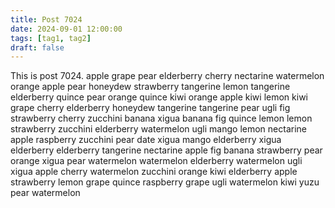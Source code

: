 ```yaml
---
title: Post 7024
date: 2024-09-01 12:00:00
tags: [tag1, tag2]
draft: false
---
```

This is post 7024.
apple
grape
pear
elderberry
cherry
nectarine
watermelon
orange
apple
pear
honeydew
strawberry
tangerine
lemon
tangerine
elderberry
quince
pear
orange
quince
kiwi
orange
apple
kiwi
lemon
kiwi
grape
cherry
elderberry
honeydew
tangerine
tangerine
pear
ugli
fig
strawberry
cherry
zucchini
banana
xigua
banana
fig
quince
lemon
lemon
strawberry
zucchini
elderberry
watermelon
ugli
mango
lemon
nectarine
apple
raspberry
zucchini
pear
date
xigua
mango
elderberry
xigua
elderberry
elderberry
tangerine
nectarine
apple
fig
banana
strawberry
pear
orange
xigua
pear
watermelon
watermelon
elderberry
watermelon
ugli
xigua
apple
cherry
watermelon
zucchini
orange
kiwi
elderberry
apple
strawberry
lemon
grape
quince
raspberry
grape
ugli
watermelon
kiwi
yuzu
pear
watermelon
